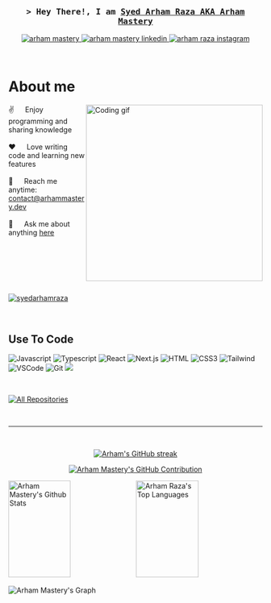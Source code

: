 <!--
<h2 align="center">
  Welcome to Arhamatlas!
  <img src="https://media.giphy.com/media/hvRJCLFzcasrR4ia7z/giphy.gif" width="28">
</h2>
-->

<!--
<p align="center">
  <a href="https://github.com/alsiam"><img src="https://readme-typing-svg.herokuapp.com/?lines=Self%20Taught%20Programmer;Front%20End%20Developer;1.5%2B%20years%20of%20coding%20experience;Always%20learning%20new%20things&center=true&width=380&height=45"></a>
</p>

 -->

<!-- Intro  -->
<h3 align="center">
        <samp>&gt; Hey There!, I am
                <b><a target="_blank" href="https://arhammastery.dev/">Syed Arham Raza AKA Arham Mastery</a></b>
        </samp>
</h3>

<p align="center">
 <a href="https://arhammastery.dev" target="blank">
  <img src="https://img.shields.io/badge/Website-DC143C?style=for-the-badge&logo=medium&logoColor=white" alt="arham mastery" />
 </a>
 <a href="https://www.linkedin.com/in/syed-arham-raza/" target="_blank">
  <img src="https://img.shields.io/badge/LinkedIn-0077B5?style=for-the-badge&logo=linkedin&logoColor=white" alt="arham mastery linkedin"/>
 </a>
 <a href="https://www.instagram.com/arhammastery.dev/" target="_blank">
  <img src="https://img.shields.io/badge/Instagram-fe4164?style=for-the-badge&logo=instagram&logoColor=white" alt="arham raza instagram" />
 </a> 
</p>
<br />

<!-- About Section -->
 # About me
 
<p>
 <img align="right" width="350" src="/assets/programmer.gif" alt="Coding gif" />
  
 ✌️ &emsp; Enjoy programming and sharing knowledge <br/><br/>
 ❤️ &emsp; Love writing code and learning new features<br/><br/>
 📧 &emsp; Reach me anytime: contact@arhammastery.dev<br/><br/>
 💬 &emsp; Ask me about anything [here](https://www.instagram.com/arhammastery.dev/)

</p>

<br/>
<br/>
<br/>
<br/>
<br/>
<p align="left"> <a href="https://github.com/syedarhamraza"><img src="https://github-profile-trophy.vercel.app/?username=syedarhamraza&theme=onedark" alt="syedarhamraza" /></a> </p>
<br/>

## Use To Code

![Javascript](https://img.shields.io/badge/Javascript-F0DB4F?style=for-the-badge&labelColor=black&logo=javascript&logoColor=F0DB4F)
![Typescript](https://img.shields.io/badge/Typescript-007acc?style=for-the-badge&labelColor=black&logo=typescript&logoColor=007acc)
![React](https://img.shields.io/badge/-React-61DBFB?style=for-the-badge&labelColor=black&logo=react&logoColor=61DBFB)
![Next.js](https://img.shields.io/badge/next.js-000000?style=for-the-badge&logo=nextdotjs&logoColor=white)
![HTML](https://img.shields.io/badge/HTML5-E34F26?style=for-the-badge&logo=html5&logoColor=white)
![CSS3](https://img.shields.io/badge/CSS3-1572B6?style=for-the-badge&logo=css3&logoColor=white)
![Tailwind](https://img.shields.io/badge/Tailwind_CSS-092749?style=for-the-badge&logo=tailwindcss&logoColor=06B6D4&labelColor=000000)
![VSCode](https://img.shields.io/badge/Visual_Studio-0078d7?style=for-the-badge&logo=visual%20studio&logoColor=white)
![Git](https://img.shields.io/badge/Git-F05032?style=for-the-badge&logo=git&logoColor=white)
![](https://komarev.com/ghpvc/?username=syedarhamraza&style=for-the-badge)

<br/>

<!--

## Top Open Source -
[![Web Projects](https://github-readme-stats.vercel.app/api/pin/?username=alsiam&repo=web-projects&border_color=7F3FBF&bg_color=0D1117&title_color=C9D1D9&text_color=8B949E&icon_color=7F3FBF)](https://github.com/alsiam/web-projects)
[![Al Folio](https://github-readme-stats.vercel.app/api/pin/?username=alsiam&repo=al-folio&border_color=7F3FBF&bg_color=0D1117&title_color=C9D1D9&text_color=8B949E&icon_color=7F3FBF)](https://github.com/alsiam/al-folio)
[![Al Siam Readme](https://github-readme-stats.vercel.app/api/pin/?username=alsiam&repo=alsiam&border_color=7F3FBF&bg_color=0D1117&title_color=C9D1D9&text_color=8B949E&icon_color=7F3FBF)](https://github.com/alsiam/alsiam)
[![Al Siam Teminal](https://github-readme-stats.vercel.app/api/pin/?username=alsiam&repo=alsiam.github.io&border_color=7F3FBF&bg_color=0D1117&title_color=C9D1D9&text_color=8B949E&icon_color=7F3FBF)](https://github.com/alsiam/alsiam.github.io)
-->

<p align="left">
  <a href="https://github.com/syedarhamraza?tab=repositories" target="_blank"><img alt="All Repositories" title="All Repositories" src="https://img.shields.io/badge/-All%20Repos-2962FF?style=for-the-badge&logo=koding&logoColor=white"/></a>
</p>

<br/>
<hr/>
<br/>

<p align="center">
  <a href="https://github.com/syedarhamraza">
    <img src="https://github-readme-streak-stats.herokuapp.com/?user=syedarhamraza&theme=radical&border=7F3FBF&background=0D1117" alt="Arham's GitHub streak"/>
  </a>
</p>

<p align="center">
  <a href="https://github.com/syedarhamraza">
    <img src="https://github-profile-summary-cards.vercel.app/api/cards/profile-details?username=syedarhamraza&theme=radical" alt="Arham Mastery's GitHub Contribution"/>
  </a>
</p>

<a> 
    <a href="https://github.com/syedarhamraza"><img alt="Arham Mastery's Github Stats" src="https://denvercoder1-github-readme-stats.vercel.app/api?username=syedarhamraza&show_icons=true&count_private=true&theme=react&border_color=7F3FBF&bg_color=0D1117&title_color=F85D7F&icon_color=F8D866" height="192px" width="49.5%"/></a>
  <a href="https://github.com/syedarhamraza"><img alt="Arham Raza's Top Languages" src="https://denvercoder1-github-readme-stats.vercel.app/api/top-langs/?username=syedarhamraza&langs_count=8&layout=compact&theme=react&border_color=7F3FBF&bg_color=0D1117&title_color=F85D7F&icon_color=F8D866" height="192px" width="49.5%"/></a>
  <br/>
</a>


![Arham Mastery's Graph](https://github-readme-activity-graph.vercel.app/graph?username=syedarhamraza&custom_title=Syed%20Arham's%20GitHub%20Activity%20Graph&bg_color=0D1117&color=7F3FBF&line=7F3FBF&point=7F3FBF&area_color=FFFFFF&title_color=FFFFFF&area=true)
